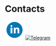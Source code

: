 # Contacts
[![LinkedIn](./icons/linkedin.svg)](https://www.linkedin.com/in/alessio-blascovich/)
[![Telegram](./icons/telegram.svg)](https://t.me/alessio_blascovich)

